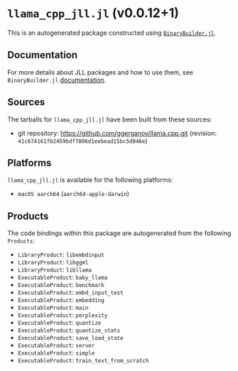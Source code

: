 # `llama_cpp_jll.jl` (v0.0.12+1)

This is an autogenerated package constructed using [`BinaryBuilder.jl`](https://github.com/JuliaPackaging/BinaryBuilder.jl).

## Documentation

For more details about JLL packages and how to use them, see `BinaryBuilder.jl` [documentation](https://docs.binarybuilder.org/stable/jll/).

## Sources

The tarballs for `llama_cpp_jll.jl` have been built from these sources:

* git repository: https://github.com/ggerganov/llama.cpp.git (revision: `41c674161fb2459bdf7806d1eebead15bc5d046e`)

## Platforms

`llama_cpp_jll.jl` is available for the following platforms:

* `macOS aarch64` (`aarch64-apple-darwin`)

## Products

The code bindings within this package are autogenerated from the following `Products`:

* `LibraryProduct`: `libembdinput`
* `LibraryProduct`: `libggml`
* `LibraryProduct`: `libllama`
* `ExecutableProduct`: `baby_llama`
* `ExecutableProduct`: `benchmark`
* `ExecutableProduct`: `embd_input_test`
* `ExecutableProduct`: `embedding`
* `ExecutableProduct`: `main`
* `ExecutableProduct`: `perplexity`
* `ExecutableProduct`: `quantize`
* `ExecutableProduct`: `quantize_stats`
* `ExecutableProduct`: `save_load_state`
* `ExecutableProduct`: `server`
* `ExecutableProduct`: `simple`
* `ExecutableProduct`: `train_text_from_scratch`
